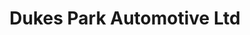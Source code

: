 ---
title: "Dukes Park Automotive Ltd"
url: /chelmsford/dukes-park-automotive-ltd/
shop: Autowerkstatt
---